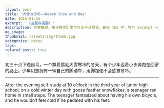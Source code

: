 ```yaml
---
layout: post
title: '大雪与少年——Heavy Snow and Boy'
date: 2015-01-16
excerpt: '（这里写摘要）'
description: 完整描述，用于搜索引擎与社交平台预览，最长 160 字，可与 excerpt 一致
og_image: 
thumbnail: /assets/img/thumb.jpg
categories: Notes
tags: 
related_posts: true
---
```


初三十点下晚自习，一个飘着鹅毛大雪寒冷的冬天，有个少年迈着小步奔跑在回家的路上。少年幻想拥有一辆自己的脚踏车，用脚蹬便不会感觉寒冷。

---

After the evening self-study at 10 o’clock in the third year of junior high school, on a cold winter day with goose feather snowflakes, a teenager ran home in small steps. The teenager fantasized about having his own bicycle, and he wouldn’t feel cold if he pedaled with his feet.